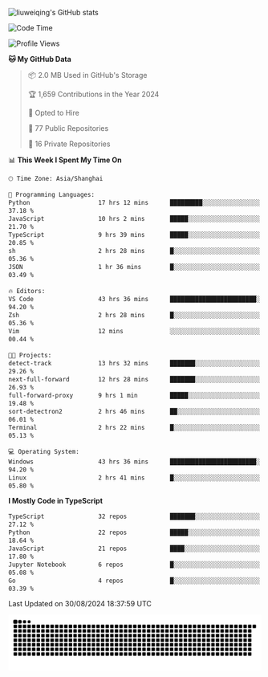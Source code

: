 ![liuweiqing's GitHub stats](https://github-readme-stats.vercel.app/api?username=14790897&show_icons=true&locale=cn&include_all_commits=true&count_private=true)

<!--START_SECTION:waka-->
![Code Time](http://img.shields.io/badge/Code%20Time-1%2C323%20hrs%2050%20mins-blue)

![Profile Views](http://img.shields.io/badge/Profile%20Views-2-blue)

**🐱 My GitHub Data** 

> 📦 2.0 MB Used in GitHub's Storage 
 > 
> 🏆 1,659 Contributions in the Year 2024
 > 
> 💼 Opted to Hire
 > 
> 📜 77 Public Repositories 
 > 
> 🔑 16 Private Repositories 
 > 
📊 **This Week I Spent My Time On** 

```text
🕑︎ Time Zone: Asia/Shanghai

💬 Programming Languages: 
Python                   17 hrs 12 mins      █████████░░░░░░░░░░░░░░░░   37.18 % 
JavaScript               10 hrs 2 mins       █████░░░░░░░░░░░░░░░░░░░░   21.70 % 
TypeScript               9 hrs 39 mins       █████░░░░░░░░░░░░░░░░░░░░   20.85 % 
sh                       2 hrs 28 mins       █░░░░░░░░░░░░░░░░░░░░░░░░   05.36 % 
JSON                     1 hr 36 mins        █░░░░░░░░░░░░░░░░░░░░░░░░   03.49 % 

🔥 Editors: 
VS Code                  43 hrs 36 mins      ████████████████████████░   94.20 % 
Zsh                      2 hrs 28 mins       █░░░░░░░░░░░░░░░░░░░░░░░░   05.36 % 
Vim                      12 mins             ░░░░░░░░░░░░░░░░░░░░░░░░░   00.44 % 

🐱‍💻 Projects: 
detect-track             13 hrs 32 mins      ███████░░░░░░░░░░░░░░░░░░   29.26 % 
next-full-forward        12 hrs 28 mins      ███████░░░░░░░░░░░░░░░░░░   26.93 % 
full-forward-proxy       9 hrs 1 min         █████░░░░░░░░░░░░░░░░░░░░   19.48 % 
sort-detectron2          2 hrs 46 mins       ██░░░░░░░░░░░░░░░░░░░░░░░   06.01 % 
Terminal                 2 hrs 22 mins       █░░░░░░░░░░░░░░░░░░░░░░░░   05.13 % 

💻 Operating System: 
Windows                  43 hrs 36 mins      ████████████████████████░   94.20 % 
Linux                    2 hrs 41 mins       █░░░░░░░░░░░░░░░░░░░░░░░░   05.80 % 
```

**I Mostly Code in TypeScript** 

```text
TypeScript               32 repos            ███████░░░░░░░░░░░░░░░░░░   27.12 % 
Python                   22 repos            █████░░░░░░░░░░░░░░░░░░░░   18.64 % 
JavaScript               21 repos            ████░░░░░░░░░░░░░░░░░░░░░   17.80 % 
Jupyter Notebook         6 repos             █░░░░░░░░░░░░░░░░░░░░░░░░   05.08 % 
Go                       4 repos             █░░░░░░░░░░░░░░░░░░░░░░░░   03.39 % 
```




 Last Updated on 30/08/2024 18:37:59 UTC
<!--END_SECTION:waka-->

<picture>
  <source media="(prefers-color-scheme: dark)" srcset="https://raw.githubusercontent.com/14790897/14790897/output/github-contribution-grid-snake-dark.svg" />
  <source media="(prefers-color-scheme: light)" srcset="https://raw.githubusercontent.com/14790897/14790897/output/github-contribution-grid-snake.svg" />
  <img alt="github-snake" src="https://raw.githubusercontent.com/14790897/14790897/output/github-contribution-grid-snake.svg" />
</picture>
